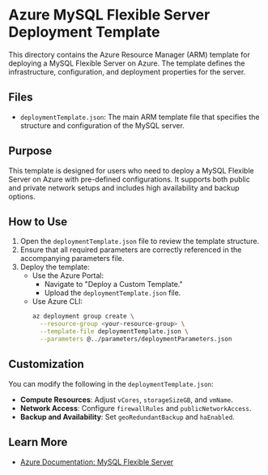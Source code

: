# Azure MySQL Flexible Server Deployment Template

This directory contains the Azure Resource Manager (ARM) template for deploying a MySQL Flexible Server on Azure. The template defines the infrastructure, configuration, and deployment properties for the server.

## Files
- `deploymentTemplate.json`: The main ARM template file that specifies the structure and configuration of the MySQL server.

## Purpose
This template is designed for users who need to deploy a MySQL Flexible Server on Azure with pre-defined configurations. It supports both public and private network setups and includes high availability and backup options.

## How to Use
1. Open the `deploymentTemplate.json` file to review the template structure.
2. Ensure that all required parameters are correctly referenced in the accompanying parameters file.
3. Deploy the template:
   - Use the Azure Portal:
     - Navigate to "Deploy a Custom Template."
     - Upload the `deploymentTemplate.json` file.
   - Use Azure CLI:
     ```bash
     az deployment group create \
       --resource-group <your-resource-group> \
       --template-file deploymentTemplate.json \
       --parameters @../parameters/deploymentParameters.json
     ```

## Customization
You can modify the following in the `deploymentTemplate.json`:
- **Compute Resources**: Adjust `vCores`, `storageSizeGB`, and `vmName`.
- **Network Access**: Configure `firewallRules` and `publicNetworkAccess`.
- **Backup and Availability**: Set `geoRedundantBackup` and `haEnabled`.

## Learn More
- [Azure Documentation: MySQL Flexible Server](https://learn.microsoft.com/en-us/azure/mysql/flexible-server/overview)
